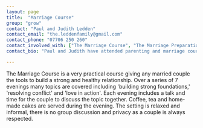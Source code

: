 ```yaml
---
layout: page
title:  "Marriage Course"
group: "grow"
contact: "Paul and Judith Ledden"
contact_email: "the.leddenfamily@gmail.com"
contact_phone: "07706 250 260"
contact_involved_with: ["The Marriage Course", "The Marriage Preparation Course", "Marriage by Design", "The Parenting Children Course", "Parenting Teenagers Course"]
contact_bio: "Paul and Judith have attended parenting and marriage courses and found them invaluable for their own marriage and family life.  Their hope is to see marriages and family life relationships strengthened through these courses.  They have 2 wonderful teenagers!"

---
```


The Marriage Course is a very practical course giving any married couple the tools to build a strong and healthy relationship. Over a series of 7 evenings many topics are covered including 'building strong foundations,' 'resolving conflict' and 'love in action'. Each evening includes a talk and time for the couple to discuss the topic together. Coffee, tea and home-made cakes are served during the evening. The setting is relaxed and informal, there is no group discussion and privacy as a couple is always respected.







